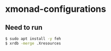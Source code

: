 # xmonad-configurations

## Need to run

```bash
$ sudo apt install -y feh
$ xrdb -merge .Xresources
```
